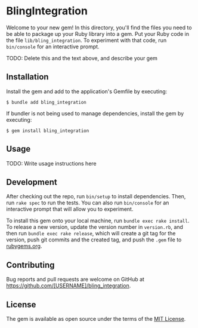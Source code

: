 # BlingIntegration

Welcome to your new gem! In this directory, you'll find the files you need to be able to package up your Ruby library into a gem. Put your Ruby code in the file `lib/bling_integration`. To experiment with that code, run `bin/console` for an interactive prompt.

TODO: Delete this and the text above, and describe your gem

## Installation

Install the gem and add to the application's Gemfile by executing:

    $ bundle add bling_integration

If bundler is not being used to manage dependencies, install the gem by executing:

    $ gem install bling_integration

## Usage

TODO: Write usage instructions here

## Development

After checking out the repo, run `bin/setup` to install dependencies. Then, run `rake spec` to run the tests. You can also run `bin/console` for an interactive prompt that will allow you to experiment.

To install this gem onto your local machine, run `bundle exec rake install`. To release a new version, update the version number in `version.rb`, and then run `bundle exec rake release`, which will create a git tag for the version, push git commits and the created tag, and push the `.gem` file to [rubygems.org](https://rubygems.org).

## Contributing

Bug reports and pull requests are welcome on GitHub at https://github.com/[USERNAME]/bling_integration.

## License

The gem is available as open source under the terms of the [MIT License](https://opensource.org/licenses/MIT).
